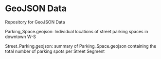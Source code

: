 # GeoJSON Data
Repository for GeoJSON Data

Parking_Space.geojson: Individual locations of street parking spaces in downtown W-S

Street_Parking.geojson: summary of Parking_Space.geojson containing the total number of parking spots per Street Segment
